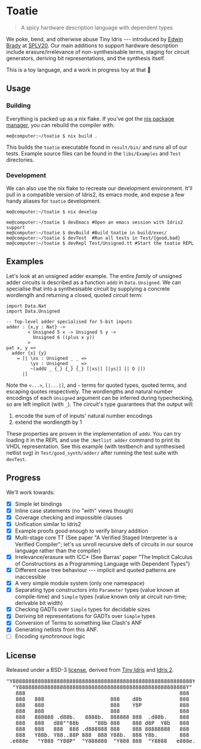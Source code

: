 # Toatie

> A spicy hardware description language with dependent types

We poke, bend, and otherwise abuse Tiny Idris --- introduced by [Edwin
Brady](https://github.com/edwinb) at [SPLV20](https://github.com/edwinb/SPLV20).
Our main additions to support hardware description include erasure/irrelevance of
non-synthesisable terms, staging for circuit generators, deriving bit
representations, and the synthesis itself.

This is a toy language, and a work in progress toy at that 🤷

## Usage

### Building

Everything is packed up as a nix flake. If you've got the [nix package
manager](https://nixos.org/manual/nix/stable/#chap-installation), you can
rebuild the compiler with:

```console
me@computer:~/toatie $ nix build .
```

This builds the `toatie` executable found in `result/bin/` and runs all of our
tests. Example source files can be found in the `libs/Examples` and `Test`
directories.

### Development

We can also use the nix flake to recreate our development environment. It'll
pull in a compatible version of Idris2, its emacs mode, and expose a few handy
aliases for `toatie` development.

```console
me@computer:~/toatie $ nix develop

me@computer:~/toatie $ devEmacs #Open an emacs session with Idris2 support
me@computer:~/toatie $ devBuild #Build toatie in build/exec/
me@computer:~/toatie $ devTest  #Run all tests in Test/{good,bad}
me@computer:~/toatie $ devRepl Test/Unsigned.tt #Start the toatie REPL
```

## Examples

Let's look at an unsigned adder example. The entire _family_ of unsigned adder
circuits is described as a function `addU` in `Data.Unsigned`. We can specialise
that into a synthesisable circuit by supplying a concrete wordlength and
returning a closed, quoted circuit term:

```
import Data.Nat
import Data.Unsigned

-- Top-level adder specialised for 5-bit inputs
adder : {x,y : Nat} ->
        < Unsigned 5 x -> Unsigned 5 y ->
          Unsigned 6 ((plus x y))
        >
pat x, y =>
  adder {x} {y}
    = [| \xs : Unsigned _ _ =>
         \ys : Unsigned _ _ =>
         ~(addU _ {_} {_} {_} [|xs|] [|ys|] [| O |])
      |]
```

Note the `<...>`, `[|...|]`, and `~` terms for quoted types, quoted terms, and
escaping quotes respectively. The wordlengths and natural number encodings of
each `Unsigned` argument can be inferred during typechecking, so are left
implicit (with `_`). The circuit's type guarantees that the output will:

  1. encode the sum of of inputs' natural number encodings
  2. extend the wordlength by 1

These properties are proven in the implementation of `addU`. You can try loading
it in the REPL and use the `:Netlist adder` command to print its VHDL
representation. See this example (with testbench and synthesised netlist svg) in
`Test/good_synth/adder/` after running the test suite with `devTest`.

## Progress

We'll work towards:

  - [X] Simple let bindings
  - [X] Inline case statements (no "with" views though)
  - [X] Coverage checking and impossible clauses
  - [X] Unification similar to Idris2
  - [X] Example proofs good enough to verify binary addition
  - [X] Multi-stage core TT (See paper "A Verified Staged Interpreter is a
        Verified Compiler"; let's us unroll recursive defs of circuits in our
        source language rather than the compiler)
  - [X] Irrelevance/erasure with ICC* (See Barras' paper "The Implicit Calculus
        of Constructions as a Programming Language with Dependent Types")
  - [X] Different case tree behaviour --- implicit and quoted patterns are inaccessible
  - [X] A very simple module system (only one namespace)
  - [X] Separating type constructors into `Parameter` types (value known at compile-time) and `Simple`
        types (value known only at circuit run-time; derivable bit width)
  - [X] Checking GADTs over `Simple` types for decidable sizes
  - [X] Deriving bit representations for GADTs over `Simple` types
  - [X] Conversion of Terms to something like Clash's ANF
  - [X] Generating netlists from this ANF.
  - [ ] Encoding _synchronous_ logic

## License

Released under a BSD-3 [license](./LICENSE), derived from [Tiny
Idris](https://github.com/edwinb/SPLV20) and [Idris
2](https://github.com/idris-lang/Idris2).

<pre>
"Y888888888888888888888888888888888888888888888888888888888Y"
  "Y88888888888888888888888888888888888888888888888888888Y"
   888                                                 888
   888   888                     888    d8b            888
   888   888                     888    Y8P            888
   888   888                     888                   888
   888   888888 .d88b.   8888b.  888888 888  .d88b.    888
   888   888   d88""88b     "88b 888    888 d8P  Y8b   888
   888   888   888  888 .d888888 888    888 88888888   888
   888   Y88b. Y88..88P 888  888 Y88b.  888 Y8b.       888
 .e888e   "Y888 "Y88P"  "Y888888  "Y888 888  "Y8888   e888e. 
</pre>                                               
